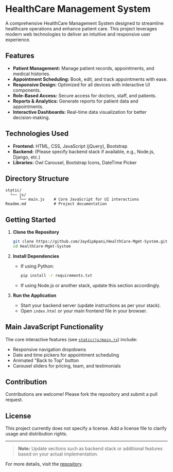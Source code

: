 # HealthCare Management System

A comprehensive HealthCare Management System designed to streamline healthcare operations and enhance patient care. This project leverages modern web technologies to deliver an intuitive and responsive user experience.

## Features

- **Patient Management:** Manage patient records, appointments, and medical histories.
- **Appointment Scheduling:** Book, edit, and track appointments with ease.
- **Responsive Design:** Optimized for all devices with interactive UI components.
- **Role-Based Access:** Secure access for doctors, staff, and patients.
- **Reports & Analytics:** Generate reports for patient data and appointments.
- **Interactive Dashboards:** Real-time data visualization for better decision-making.

## Technologies Used

- **Frontend:** HTML, CSS, JavaScript (jQuery), Bootstrap
- **Backend:** (Please specify backend stack if available, e.g., Node.js, Django, etc.)
- **Libraries:** Owl Carousel, Bootstrap Icons, DateTime Picker

## Directory Structure

```
static/
  └── js/
      └── main.js    # Core JavaScript for UI interactions
Readme.md            # Project documentation
```

## Getting Started

1. **Clone the Repository**
   ```bash
   git clone https://github.com/JaydipApani/HealthCare-Mgmt-System.git
   cd HealthCare-Mgmt-System
   ```

2. **Install Dependencies**
   - If using Python:
     ```bash
     pip install -r requirements.txt
     ```
   - If using Node.js or another stack, update this section accordingly.

3. **Run the Application**
   - Start your backend server (update instructions as per your stack).
   - Open `index.html` or your main frontend file in your browser.

## Main JavaScript Functionality

The core interactive features (see [`static/js/main.js`](https://github.com/JaydipApani/HealthCare-Mgmt-System/blob/main/static/js/main.js)) include:
- Responsive navigation dropdowns
- Date and time pickers for appointment scheduling
- Animated "Back to Top" button
- Carousel sliders for pricing, team, and testimonials

## Contribution

Contributions are welcome! Please fork the repository and submit a pull request.

## License

This project currently does not specify a license. Add a license file to clarify usage and distribution rights.

---

> **Note:** Update sections such as backend stack or additional features based on your actual implementation.

For more details, visit the [repository](https://github.com/JaydipApani/HealthCare-Mgmt-System).
